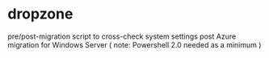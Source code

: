 # dropzone

pre/post-migration script to cross-check system settings post Azure migration for Windows Server ( note: Powershell 2.0 needed as a minimum )

